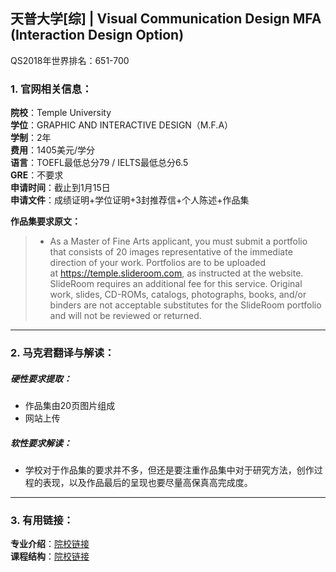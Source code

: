 ## 天普大学[综] | Visual Communication Design MFA (Interaction Design Option)

QS2018年世界排名：651-700


### 1. 官网相关信息：

**院校**：Temple University  
**学位**：GRAPHIC AND INTERACTIVE DESIGN（M.F.A）  
**学制**：2年  
**费用**：1405美元/学分  
**语言**：TOEFL最低总分79 / IELTS最低总分6.5  
**GRE**：不要求    
**申请时间**：截止到1月15日  
**申请文件**：成绩证明+学位证明+3封推荐信+个人陈述+作品集  

**作品集要求原文：**   

> - As a Master of Fine Arts applicant, you must submit a portfolio that consists of 20 images representative of the immediate direction of your work. Portfolios are to be uploaded at https://temple.slideroom.com, as instructed at the website. SlideRoom requires an additional fee for this service. Original work, slides, CD-ROMs, catalogs, photographs, books, and/or binders are not acceptable substitutes for the SlideRoom portfolio and will not be reviewed or returned.



---


### 2. 马克君翻译与解读：

##### 硬性要求提取：
- 作品集由20页图片组成
- 网站上传


##### 软性要求解读：
- 学校对于作品集的要求并不多，但还是要注重作品集中对于研究方法，创作过程的表现，以及作品最后的呈现也要尽量高保真高完成度。


---


### 3. 有用链接：

**专业介绍**：[院校链接](https://bulletin.temple.edu/graduate/scd/tyler/graphic-interactive-design-mfa/#text)  
**课程结构**：[院校链接](https://bulletin.temple.edu/graduate/scd/tyler/graphic-interactive-design-mfa/#courseinventory)
